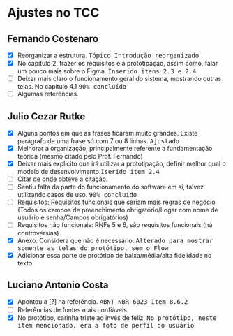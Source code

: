 # Ajustes no TCC

## Fernando Costenaro
- [X] Reorganizar a estrutura. <kbd>Tópico Introdução reorganizado</kbd>
- [X] No capítulo 2, trazer os requisitos e a prototipação, assim como, falar um pouco mais sobre o Figma. <kbd>Inserido itens 2.3 e 2.4</kbd>
- [ ] Deixar mais claro o funcionamento geral do sistema, mostrando outras telas. No capítulo 4.1 <kbd>90% concluído</kbd>
- [ ] Algumas referências.
##

## Julio Cezar Rutke
- [X] Alguns pontos em que as frases ficaram muito grandes. Existe parágrafo de uma frase só com 7 ou 8 linhas. <kbd>Ajustado</kbd>
- [X] Melhorar a organização, principalmente referente a fundamentação teórica (mesmo citado pelo Prof. Fernando)
- [X] Deixar mais explícito que irá utilizar a prototipação, definir melhor qual o modelo de desenvolvimento.<kbd>Iserido item 2.4</kbd>
- [ ] Citar de onde obteve a citação.
- [ ] Sentiu falta da parte do funcionamento do software em si, talvez utilizando casos de uso. <kbd>90% concluído</kbd>
- [ ] Requisitos: Requisitos funcionais que seriam mais regras de negócio (Todos os campos de preenchimento obrigatório/Logar com nome de usuário e senha/Campos obrigatórios)
- [ ] Requisitos não funcionais: RNFs 5 e 6, são requisitos funcionais (há controvérsias)
- [X] Anexo: Considera que não é necessário. <kbd>Alterado para mostrar somente as telas do protótipo, sem o Flow</kbd>
- [X] Adicionar essa parte de protótipo de baixa/média/alta fidelidade no texto.
##

## Luciano Antonio Costa
- [X] Apontou a [?] na referência. <kbd>ABNT NBR 6023-Item 8.6.2</kbd>
- [ ] Referências de fontes mais confiáveis.
- [X] No protótipo, carinha triste ao invés de feliz. <kbd>No protótipo, neste item mencionado, era a foto de perfil do usuário</kbd>
